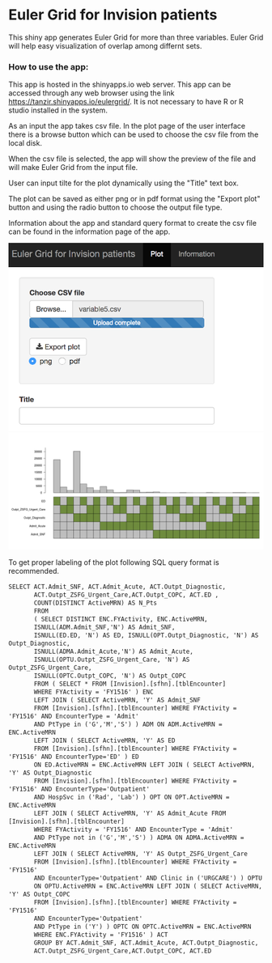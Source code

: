 # Euler Grid for Invision patients



This shiny app  generates Euler Grid for more than three variables. Euler Grid will help easy visualization of overlap among differnt sets.

### How to use the app:
This app is hosted in the shinyapps.io web server. This app can be accessed through any web browser using the link <https://tanzir.shinyapps.io/eulergrid/>. It is not necessary to have R or R studio installed in the system.

As an input the app takes csv file. In the plot page of the user interface there is a browse button which can be used to choose the csv file from the local disk.


When the csv file is selected, the app will show the preview of the file and will make Euler Grid from the input file.

User can input tilte for the plot dynamically using the "Title" text box.

The plot can be saved as either png or in pdf format using the "Export plot" button and using the radio button to choose the output file type.

Information about the app and standard query format to create the csv file can be found in the information page of the app.


![](ui3.png)
![](ui4.png)

To get proper labeling of the plot following SQL query format is recommended.

```
SELECT ACT.Admit_SNF, ACT.Admit_Acute, ACT.Outpt_Diagnostic, 
       ACT.Outpt_ZSFG_Urgent_Care,ACT.Outpt_COPC, ACT.ED ,
       COUNT(DISTINCT ActiveMRN) AS N_Pts 
       FROM 
       ( SELECT DISTINCT ENC.FYActivity, ENC.ActiveMRN,
       ISNULL(ADM.Admit_SNF,'N') AS Admit_SNF, 
       ISNULL(ED.ED, 'N') AS ED, ISNULL(OPT.Outpt_Diagnostic, 'N') AS Outpt_Diagnostic, 
       ISNULL(ADMA.Admit_Acute,'N') AS Admit_Acute,
       ISNULL(OPTU.Outpt_ZSFG_Urgent_Care, 'N') AS Outpt_ZSFG_Urgent_Care,
       ISNULL(OPTC.Outpt_COPC, 'N') AS Outpt_COPC
       FROM ( SELECT * FROM [Invision].[sfhn].[tblEncounter] 
       WHERE FYActivity = 'FY1516' ) ENC 
       LEFT JOIN ( SELECT ActiveMRN, 'Y' AS Admit_SNF 
       FROM [Invision].[sfhn].[tblEncounter] WHERE FYActivity = 'FY1516' AND EncounterType = 'Admit'
       AND PtType in ('G','M','S') ) ADM ON ADM.ActiveMRN = ENC.ActiveMRN 
       LEFT JOIN ( SELECT ActiveMRN, 'Y' AS ED 
       FROM [Invision].[sfhn].[tblEncounter] WHERE FYActivity = 'FY1516' AND EncounterType='ED' ) ED 
       ON ED.ActiveMRN = ENC.ActiveMRN LEFT JOIN ( SELECT ActiveMRN, 'Y' AS Outpt_Diagnostic 
       FROM [Invision].[sfhn].[tblEncounter] WHERE FYActivity = 'FY1516' AND EncounterType='Outpatient' 
       AND HospSvc in ('Rad', 'Lab') ) OPT ON OPT.ActiveMRN = ENC.ActiveMRN 
       LEFT JOIN ( SELECT ActiveMRN, 'Y' AS Admit_Acute FROM [Invision].[sfhn].[tblEncounter] 
       WHERE FYActivity = 'FY1516' AND EncounterType = 'Admit' 
       AND PtType not in ('G','M','S') ) ADMA ON ADMA.ActiveMRN = ENC.ActiveMRN 
       LEFT JOIN ( SELECT ActiveMRN, 'Y' AS Outpt_ZSFG_Urgent_Care 
       FROM [Invision].[sfhn].[tblEncounter] WHERE FYActivity = 'FY1516' 
       AND EncounterType='Outpatient' AND Clinic in ('URGCARE') ) OPTU 
       ON OPTU.ActiveMRN = ENC.ActiveMRN LEFT JOIN ( SELECT ActiveMRN, 'Y' AS Outpt_COPC 
       FROM [Invision].[sfhn].[tblEncounter] WHERE FYActivity = 'FY1516' 
       AND EncounterType='Outpatient' 
       AND PtType in ('Y') ) OPTC ON OPTC.ActiveMRN = ENC.ActiveMRN 
       WHERE ENC.FYActivity = 'FY1516' ) ACT 
       GROUP BY ACT.Admit_SNF, ACT.Admit_Acute, ACT.Outpt_Diagnostic, 
       ACT.Outpt_ZSFG_Urgent_Care,ACT.Outpt_COPC, ACT.ED
```
